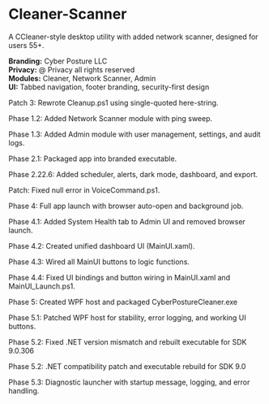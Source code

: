 # Cleaner-Scanner

A CCleaner-style desktop utility with added network scanner, designed for users 55+.

**Branding:** Cyber Posture LLC  
**Privacy:** @ Privacy all rights reserved  
**Modules:** Cleaner, Network Scanner, Admin  
**UI:** Tabbed navigation, footer branding, security-first design  

Patch 3: Rewrote Cleanup.ps1 using single-quoted here-string.

Phase 1.2: Added Network Scanner module with ping sweep.

Phase 1.3: Added Admin module with user management, settings, and audit logs.

Phase 2.1: Packaged app into branded executable.

Phase 2.22.6: Added scheduler, alerts, dark mode, dashboard, and export.

Patch: Fixed null error in VoiceCommand.ps1.

Phase 4: Full app launch with browser auto-open and background job.

Phase 4.1: Added System Health tab to Admin UI and removed browser launch.

Phase 4.2: Created unified dashboard UI (MainUI.xaml).

Phase 4.3: Wired all MainUI buttons to logic functions.

Phase 4.4: Fixed UI bindings and button wiring in MainUI.xaml and MainUI_Launch.ps1.

Phase 5: Created WPF host and packaged CyberPostureCleaner.exe

Phase 5.1: Patched WPF host for stability, error logging, and working UI buttons.

Phase 5.2: Fixed .NET version mismatch and rebuilt executable for SDK 9.0.306

Phase 5.2: .NET compatibility patch and executable rebuild for SDK 9.0

Phase 5.3: Diagnostic launcher with startup message, logging, and error handling.
